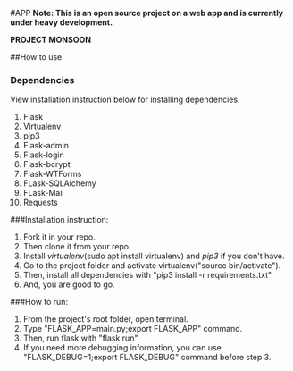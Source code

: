 #APP
**Note: This is an open source project on a web app and is currently under heavy development.**

__PROJECT MONSOON__

##How to use

### Dependencies
View installation instruction below for installing dependencies.
1.  Flask
2.  Virtualenv
3.  pip3
4.  Flask-admin
5.  Flask-login
6.  Flask-bcrypt
7.  Flask-WTForms
8.  FLask-SQLAlchemy
9.  FLask-Mail
10. Requests


###Installation instruction:
1. Fork it in your repo.
2. Then clone it from your repo.
3. Install _virtualenv_(sudo apt install virtualenv) and _pip3_ if you don't have.
4. Go to the project folder and activate virtualenv("source bin/activate").
5. Then, install all dependencies with "pip3 install -r requirements.txt".
6. And, you are good to go.

###How to run:
1. From the project's root folder, open terminal.
2. Type "FLASK_APP=main.py;export FLASK_APP" command.
3. Then, run flask with "flask run"
4. If you need more debugging information, you can use "FLASK_DEBUG=1;export FLASK_DEBUG" command before step 3.
